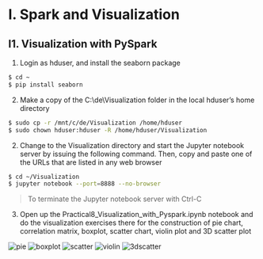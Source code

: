 # I. Spark and Visualization

## I1. Visualization with PySpark
1.	Login as hduser, and install the seaborn package
~~~bash
$ cd ~
$ pip install seaborn
~~~

2. Make a copy of the C:\de\Visualization folder in the local hduser’s home directory
~~~bash
$ sudo cp -r /mnt/c/de/Visualization /home/hduser
$ sudo chown hduser:hduser -R /home/hduser/Visualization
~~~

2. Change to the Visualization directory and start the Jupyter notebook server by issuing the following command. Then, copy and paste one of the URLs that are listed in any web browser
~~~bash
$ cd ~/Visualization
$ jupyter notebook --port=8888 --no-browser
~~~
> To terminate the Jupyter notebook server with Ctrl-C

3. Open up the Practical8_Visualization_with_Pyspark.ipynb notebook and do the visualization exercises there for the construction of pie chart, correlation matrix, boxplot, scatter chart, violin plot and 3D scatter plot

![pie](https://github.com/choojun/choojun.github.io/assets/6356054/18d5dfe5-3ea6-4a80-9c6e-fc068f36ab8a)
![boxplot](https://github.com/choojun/choojun.github.io/assets/6356054/70ff8053-5169-4017-8d3e-d297381cade5)
![scatter](https://github.com/choojun/choojun.github.io/assets/6356054/fba671b0-d50f-45e9-81d1-08dabb348cfa)
![violin](https://github.com/choojun/choojun.github.io/assets/6356054/a49bb96b-898c-430e-9eb6-8eef15d07b25)
![3dscatter](https://github.com/choojun/choojun.github.io/assets/6356054/b439d6aa-4164-4821-88c4-7a5f8fc49b6b)






